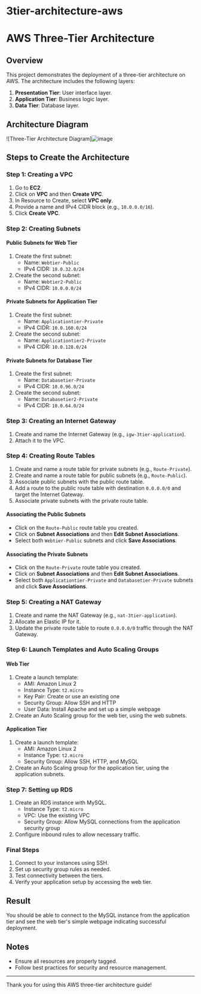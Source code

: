 # 3tier-architecture-aws

# AWS Three-Tier Architecture

## Overview

This project demonstrates the deployment of a three-tier architecture on AWS. The architecture includes the following layers:
1. **Presentation Tier**: User interface layer.
2. **Application Tier**: Business logic layer.
3. **Data Tier**: Database layer.

## Architecture Diagram

![Three-Tier Architecture Diagram]![image](https://github.com/user-attachments/assets/f7659aeb-c3fd-44f4-90d5-dbbab8eaa876)


## Steps to Create the Architecture

### Step 1: Creating a VPC
1. Go to **EC2**.
2. Click on **VPC** and then **Create VPC**.
3. In Resource to Create, select **VPC only**.
4. Provide a name and IPv4 CIDR block (e.g., `10.0.0.0/16`).
5. Click **Create VPC**.

### Step 2: Creating Subnets
#### Public Subnets for Web Tier
1. Create the first subnet:
   - Name: `Webtier-Public`
   - IPv4 CIDR: `10.0.32.0/24`
2. Create the second subnet:
   - Name: `Webtier2-Public`
   - IPv4 CIDR: `10.0.0.0/24`

#### Private Subnets for Application Tier
1. Create the first subnet:
   - Name: `Applicationtier-Private`
   - IPv4 CIDR: `10.0.160.0/24`
2. Create the second subnet:
   - Name: `Applicationtier2-Private`
   - IPv4 CIDR: `10.0.128.0/24`

#### Private Subnets for Database Tier
1. Create the first subnet:
   - Name: `Databasetier-Private`
   - IPv4 CIDR: `10.0.96.0/24`
2. Create the second subnet:
   - Name: `Databasetier2-Private`
   - IPv4 CIDR: `10.0.64.0/24`

### Step 3: Creating an Internet Gateway
1. Create and name the Internet Gateway (e.g., `igw-3tier-application`).
2. Attach it to the VPC.

### Step 4: Creating Route Tables
1. Create and name a route table for private subnets (e.g., `Route-Private`).
2. Create and name a route table for public subnets (e.g., `Route-Public`).
3. Associate public subnets with the public route table.
4. Add a route to the public route table with destination `0.0.0.0/0` and target the Internet Gateway.
5. Associate private subnets with the private route table.

#### Associating the Public Subnets
- Click on the `Route-Public` route table you created.
- Click on **Subnet Associations** and then **Edit Subnet Associations**.
- Select both `Webtier-Public` subnets and click **Save Associations**.

#### Associating the Private Subnets
- Click on the `Route-Private` route table you created.
- Click on **Subnet Associations** and then **Edit Subnet Associations**.
- Select both `Applicationtier-Private` and `Databasetier-Private` subnets and click **Save Associations**.

### Step 5: Creating a NAT Gateway
1. Create and name the NAT Gateway (e.g., `nat-3tier-application`).
2. Allocate an Elastic IP for it.
3. Update the private route table to route `0.0.0.0/0` traffic through the NAT Gateway.

### Step 6: Launch Templates and Auto Scaling Groups
#### Web Tier
1. Create a launch template:
   - AMI: Amazon Linux 2
   - Instance Type: `t2.micro`
   - Key Pair: Create or use an existing one
   - Security Group: Allow SSH and HTTP
   - User Data: Install Apache and set up a simple webpage
2. Create an Auto Scaling group for the web tier, using the web subnets.

#### Application Tier
1. Create a launch template:
   - AMI: Amazon Linux 2
   - Instance Type: `t2.micro`
   - Security Group: Allow SSH, HTTP, and MySQL
2. Create an Auto Scaling group for the application tier, using the application subnets.

### Step 7: Setting up RDS
1. Create an RDS instance with MySQL.
   - Instance Type: `t2.micro`
   - VPC: Use the existing VPC
   - Security Group: Allow MySQL connections from the application security group
2. Configure inbound rules to allow necessary traffic.

### Final Steps
1. Connect to your instances using SSH.
2. Set up security group rules as needed.
3. Test connectivity between the tiers.
4. Verify your application setup by accessing the web tier.

## Result
You should be able to connect to the MySQL instance from the application tier and see the web tier's simple webpage indicating successful deployment.

## Notes
- Ensure all resources are properly tagged.
- Follow best practices for security and resource management.


---

Thank you for using this AWS three-tier architecture guide!
